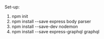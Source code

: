 Set-up:
1. npm init
2. npm install --save express body parser
3. npm install --save-dev nodemon
4. npm install --save express-graphql graphql